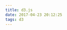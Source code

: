 ```yaml
---
title: d3.js
date: 2017-04-23 20:12:25
tags: d3
---
```


<script src="https://d3js.org/d3.v4.min.js"></script>

<script type="text/javascript">
	var dataset = [5, 10, 15, 20, 25];

	d3.select(".content")
		.selectAll("p")
		.data(dataset)
		.enter()
		.append("p")
		.text("New Paragraph!");
</script>